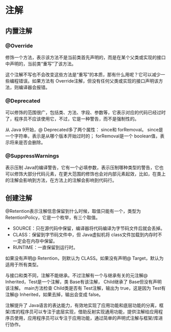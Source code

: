 # 注解

## 内置注解
### @Override
修饰一个方法，表示该方法不是当前类首先声明的，而是在某个父类或实现的接口中声明的，当前类“重写”了该方法。

这个注解不写也不会改变这些方法是“重写”的本质，那有什么用呢？它可以减少一些编程错误。如果方法有 Override注解，但没有任何父类或实现的接口声明该方法，则编译器会报错。

### @Deprecated
可以修饰的范围很广，包括类、方法、字段、参数等，它表示对应的代码已经过时了，程序员不应该使用它，不过，它是一种警告，而不是强制性的。

从 Java 9开始，@ Deprecated多了两个属性： since和 forRemoval。 since是一个字符串，表示是从哪个版本开始过时的； forRemoval是一个 boolean值，表示将来是否会删除。

### @SuppressWarnings
表示压制 Java的编译警告，它有一个必填参数，表示压制哪种类型的警告，它也可以修饰大部分代码元素，在更大范围的修饰也会对内部元素起效，比如，在类上的注解会影响到方法，在方法上的注解会影响到代码行。

## 创建注解
@Retention表示注解信息保留到什么时候，取值只能有一个，类型为 RetentionPolicy，它是一个枚举，有三个取值。

* SOURCE：只在源代码中保留，编译器将代码编译为字节码文件后就会丢掉。
* CLASS：保留到字节码文件中，但 Java虚拟机将 class文件加载到内存时不一定会在内存中保留。
* RUNTIME：一直保留到运行时。

如果没有声明@ Retention，则默认为 CLASS。如果没有声明@ Target，默认为适用于所有类型。

与接口和类不同，注解不能继承。不过注解有一个与继承有关的元注解@ Inherited，Test是一个注解，类 Base有该注解， Child继承了 Base但没有声明该注解。 main方法检查 Child类是否有 Test注解，输出为 true，这是因为 Test有注解@ Inherited，如果去掉，输出会变成 false。

注解提升了 Java语言的表达能力，有效地实现了应用功能和底层功能的分离，框架/库的程序员可以专注于底层实现，借助反射实现通用功能，提供注解给应用程序员使用，应用程序员可以专注于应用功能，通过简单的声明式注解与框架/库进行协作。